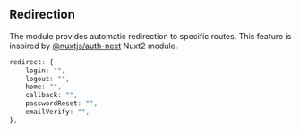 ## Redirection

The module provides automatic redirection to specific routes. This feature is inspired by [@nuxtjs/auth-next](https://auth.nuxtjs.org) Nuxt2 module.

```ts
redirect: {
    login: "",
    logout: "",
    home: "",
    callback: "",
    passwordReset: "",
    emailVerify: "",
},
```
